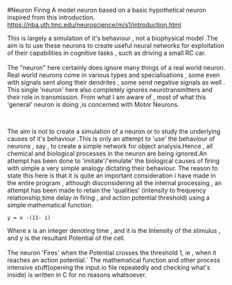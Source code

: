 #Neuron Firing
A model neuron based on a basic hypothetical neuron inspired from  this introduction.<Br> 
https://nba.uth.tmc.edu/neuroscience/m/s1/introduction.html

This is largely a simulation of it's behaviour , not a biophysical model .The aim is to use these neurons
to create useful neural networks for exploitation of their capabilities in cognitive tasks , such as driving a 
small RC car.<Br>
<Br>
The "neuron" here certainly does ignore many things of a real world neuron. Real world neurons come in various types and
specialisations , some even with signals sent along their dendrites , some send negative signals as well .
This single 'neuron' here also completely ignores neurotransmitters and their role in transmission.
From what I am aware of , most of what this 'general' neuron is doing ,is concerned with Motor Neurons.

<Br>

The aim is not to create a simulation of a neuron or to study the underlying causes of it's behaviour .This is
only an attempt to 'use' the behaviour of neurons , say , to create a simple network for object analysis.Hence , all
chemical and biological processes in the neuron are being ignored.An attempt has been done to 'imitate'/'emulate'
the biological causes of firing  with simple a very simple analogy dictating their behaviour.
The reason to state this here is that it is quite an important consideration i have made in the entire program , although disconsidering all the internal processing , an attempt has been made to retain the 'qualities' (intensity to frequency relationship,time delay in firing , and action potential threshold) using a
simple mathematical function.<Br>

`y = x -(11- i)`

Where x is an integer denoting time , and it is the Intensity of the stimulus , and y is the resultant Potential of the cell.<Br>
<Br>
The neuron 'Fires' when the Potential crosses the threshold 1, ie , when it reaches an action potential.`
The mathematical function and other process intensive stuff(opening the input.io file repeatedly and checking what's inside) is written in C for no reasons whatsoever.
<Br>